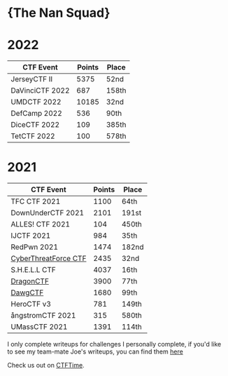 # **{The Nan Squad}**

# 2022

| CTF Event                                                   | Points | Place |
|------------------                                           |--------|-------|
| JerseyCTF II                                                | 5375   | 52nd  |
| DaVinciCTF 2022                                             | 687    | 158th |
| UMDCTF 2022                                                 | 10185  | 32nd  |
| DefCamp 2022                                                | 536    | 90th  |
| DiceCTF 2022                                                | 109    | 385th |
| TetCTF 2022                                                 | 100    | 578th |


# 2021

| CTF Event                                                   | Points | Place |
|------------------                                           |--------|-------|
| TFC CTF 2021                                                | 1100   | 64th  |
| DownUnderCTF 2021                                           | 2101   | 191st |
| ALLES! CTF 2021                                             | 104    | 450th |
| IJCTF 2021                                                  | 984    | 35th  |
| RedPwn 2021                                                 | 1474   | 182nd |
| [CyberThreatForce CTF](CyberThreatForceCTF/README.md)       | 2435   | 32nd  |
| S.H.E.L.L CTF                                               | 4037   | 16th  |
| [DragonCTF](DragonCTF/README.md)                            | 3900   | 77th  |
| [DawgCTF](DawgCTF/README.md)                                | 1680   | 99th  |
| HeroCTF v3                                                  | 781    | 149th |
| ångstromCTF 2021                                            | 315    | 580th |
| UMassCTF 2021                                               | 1391   | 114th |


I only complete writeups for challenges I personally complete, if you'd like to see my team-mate Joe's writeups, you can find them [here](https://github.com/JoeBentley63/ctf-writeups)

Check us out on [CTFTime](http://ctftime.org/team/150063).
